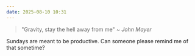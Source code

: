 ```yaml
---
date: 2025-08-10 10:31
---
```

> "Gravity, stay the hell away from me" ~ *John Mayer*

Sundays are meant to be productive. Can someone please remind me of that sometime?
